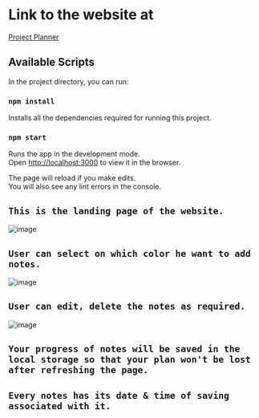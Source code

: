 # Link to the website at

[Project Planner](https://projectplanner.netlify.app/)

## Available Scripts

In the project directory, you can run:

### `npm install`

Installs all the dependencies required for running this project.

### `npm start`

Runs the app in the development mode.\
Open [http://localhost:3000](http://localhost:3000) to view it in the browser.

The page will reload if you make edits.\
You will also see any lint errors in the console.


## `This is the landing page of the website.`
![image](https://user-images.githubusercontent.com/58819249/164886163-c9515979-30f7-45db-952b-604d6d6a01d0.png)

## `User can select on which color he want to add notes.`
![image](https://user-images.githubusercontent.com/58819249/164886196-6838a2a4-1197-4f7c-9bd6-3e7e361d7254.png)

## `User can edit, delete the notes as required.`
![image](https://user-images.githubusercontent.com/58819249/164886250-0aa912d1-c9cc-4a02-ac27-0fdb0a562398.png)

## `Your progress of notes will be saved in the local storage so that your plan won't be lost after refreshing the page.`

## `Every notes has its date & time of saving associated with it.`
